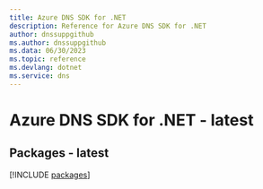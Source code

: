 ```yaml
---
title: Azure DNS SDK for .NET
description: Reference for Azure DNS SDK for .NET
author: dnssuppgithub
ms.author: dnssuppgithub
ms.data: 06/30/2023
ms.topic: reference
ms.devlang: dotnet
ms.service: dns
---
```

# Azure DNS SDK for .NET - latest
## Packages - latest
[!INCLUDE [packages](dns-index.md)]